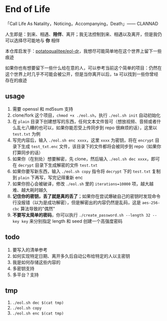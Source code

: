 # End of Life

「Call Life As Natality，Noticing，Accompanying，Death」—— CLANNAD

人生即是：到来、相遇、**陪伴**、离开；我无法控制到来、相遇以及离开，但是我仍可以选择尽可能地与 **你** 相伴

本仓库启发于：[potatoqualitee/eol-dr](https://github.com/potatoqualitee/eol-dr.git)，我想尽可能简单地在这个世界上留下一些痕迹

如果你也有想要留下一些什么给在意的人，可以参考当前这个简单的项目：仍然在这个世界上时几乎不可能会被公开，但是当你离开以后，ta 可以找到一些你曾经存在的痕迹

## usage

1.   需要 openssl 和 md5sum 支持
2.   clone/fork 这个项目，`chmod +x ./eol.sh`，执行 `./eol.sh init` 自动初始化
3.   在 `plain` 目录下创建想写的东西，任何文本文件皆可（想放视频、音频或者什么乱七八糟的也可以，如果你能忍受上传同步到 repo 很麻烦的话），这里以 `test.txt` 为例
4.   写完内容后，输入 `./eol.sh enc xxxx`，这里 `xxxx` 为密钥，将在 `encrypt` 目录下生成 `test_txt.enc` 文件，该目录下的文件都将会被同步到 repo（如果你打算同步的话）
5.   如果你（在别处）想要解密，先 clone，然后输入 `./eol.sh dec xxxx`，即可在 `decrypt` 目录下生成解密的文件 `test.txt`
6.   如果你要写新东西，输入 `./eol.sh copy` 指令将 `decrypt` 下的 `test.txt` 复制到 `plain` 下再写，写完记得重新 enc
7.   如果你担心会被破译，修改 `./eol.sh` 里的 `iterations=10000` 项，越大越难、越大耗时越久
8.   **记住你的密钥，丢了就是真的丢了**；如果你在尝试爆破自己的密钥时发现命令行没报错（以为是成功解密），但是解密出的内容仍然是乱码，这是 `aes-256-cbc` 算法导致的"偶然"
9.   **不要写太简单的密码**，你可以执行 `./create_password.sh --length 32 --key key` 来分别指定 length 和 seed 创建一个高强度密码

## todo

1.   要写入的清单参考
2.   如何实现特定日期、离开多久后自动公布给特定的人以主密钥
3.   我是如何存储这些内容的
4.   多密钥支持
5.   多平台？支持

## tmp

1.   `./eol.sh dec $(cat tmp)`
2.   `./eol.sh copy`
3.   `./eol.sh enc $(cat tmp)`
